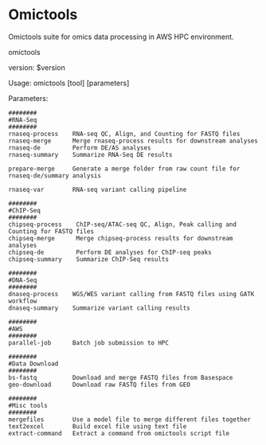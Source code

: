 # Omictools

Omictools suite for omics data processing in AWS HPC environment.

omictools

version: $version

Usage: omictools [tool] [parameters]


Parameters:

    ########
    #RNA-Seq
    ########
    rnaseq-process    RNA-seq QC, Align, and Counting for FASTQ files
    rnaseq-merge      Merge rnaseq-process results for downstream analyses
    rnaseq-de         Perform DE/AS analyses
    rnaseq-summary    Summarize RNA-Seq DE results

    prepare-merge     Generate a merge folder from raw count file for rnaseq-de/summary analysis

    rnaseq-var        RNA-seq variant calling pipeline

    ########
    #ChIP-Seq
    ########
    chipseq-process    ChIP-seq/ATAC-seq QC, Align, Peak calling and Counting for FASTQ files
    chipseq-merge      Merge chipseq-process results for downstream analyses
    chipseq-de         Perform DE analyses for ChIP-seq peaks
    chipseq-summary    Summarize ChIP-Seq results

    ########
    #DNA-Seq
    ########
    dnaseq-process    WGS/WES variant calling from FASTQ files using GATK workflow
    dnaseq-summary    Summarize variant calling results
    
    ########
    #AWS
    ########
    parallel-job      Batch job submission to HPC

    ########
    #Data Download
    ########
    bs-fastq          Download and merge FASTQ files from Basespace	
    geo-download      Download raw FASTQ files from GEO

    ########
    #Misc tools
    ########
    mergefiles        Use a model file to merge different files together
    text2excel        Build excel file using text file
    extract-command   Extract a command from omictools script file

